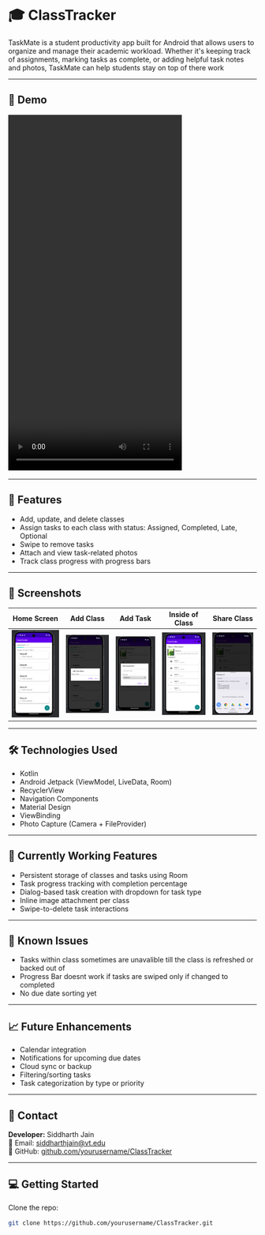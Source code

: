 # 🎓 ClassTracker

TaskMate is a student productivity app built for Android that allows users to organize and manage their academic workload. Whether it's keeping track of assignments, marking tasks as complete, or adding helpful task notes and photos, TaskMate can help students stay on top of there work

---

## 📱 Demo

<video src="https://github.com/Sid-Jain1/TaskMate/blob/main/screenshots/DemoTest.mp4" width="352" height="720"></video>



---

## 🚀 Features

- Add, update, and delete classes
- Assign tasks to each class with status: Assigned, Completed, Late, Optional
- Swipe to remove tasks
- Attach and view task-related photos
- Track class progress with progress bars

---

## 📸 Screenshots

| Home Screen |   Add Class   |   Add Task   |  Inside of Class |   Share Class      |
|-------------|---------------|--------------|-------------------|-------------------|
| ![Main](screenshots/Classes_Added.png) | ![Detail](screenshots/Add_Class.png) | ![Dialog](screenshots/Add_Task.png) | ![Dialog](screenshots/Task_Added.png) |![Dialog](screenshots/Share_Class.png)|

---

## 🛠️ Technologies Used

- Kotlin
- Android Jetpack (ViewModel, LiveData, Room)
- RecyclerView
- Navigation Components
- Material Design
- ViewBinding
- Photo Capture (Camera + FileProvider)

---

## 🧪 Currently Working Features

- Persistent storage of classes and tasks using Room
- Task progress tracking with completion percentage
- Dialog-based task creation with dropdown for task type
- Inline image attachment per class
- Swipe-to-delete task interactions

---

## 🐞 Known Issues

- Tasks within class sometimes are unavalible till the class is refreshed or backed out of
- Progress Bar doesnt work if tasks are swiped only if changed to completed
- No due date sorting yet

---

## 📈 Future Enhancements

- Calendar integration
- Notifications for upcoming due dates
- Cloud sync or backup
- Filtering/sorting tasks
- Task categorization by type or priority

---

## 👥 Contact

**Developer:** Siddharth Jain  
📧 Email: siddharthjain@vt.edu  
🔗 GitHub: [github.com/yourusername/ClassTracker](https://github.com/Sid-Jain1/TaskMate)

---

## 💻 Getting Started

Clone the repo:
```bash
git clone https://github.com/yourusername/ClassTracker.git
